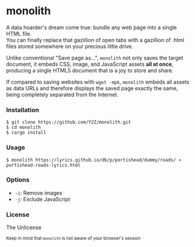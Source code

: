 # monolith

A data hoarder's dream come true: bundle any web page into a single HTML file.  
You can finally replace that gazillion of open tabs with a gazillion of .html files stored somewhere on your precious little drive.

Unlike conventional "Save page as…", `monolith` not only saves the target document,
it embeds CSS, image, and JavaScript assets **all at once**, producing a single HTML5 document that is a joy to store and share.

If compared to saving websites with `wget -mpk`, `monolith` embeds all assets as data URLs and therefore displays the saved page exactly the same, being completely separated from the Internet.

<!-- `This program works both on remote and local targets. -->

### Installation
    $ git clone https://github.com/Y2Z/monolith.git
    $ cd monolith
    $ cargo install

### Usage
    $ monolith https://lyrics.github.io/db/p/portishead/dummy/roads/ > portishead-roads-lyrics.html
<!-- or -->

<!-- cat local.html | monolith - > local.html -->

### Options
 - `-i`: Remove images
 - `-j`: Exclude JavaScript
<!--  - `-a`: Don't make anchors link to remote documents -->

### License
The Unlicense

<!-- Microtext -->
<sub>Keep in mind that `monolith` is not aware of your browser's session</sub>
